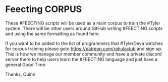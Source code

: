 # Feecting CORPUS

These #FEECTING scripts will be used as a main corpus to train the #Tyler system. There will be other users around GitHub writing #FEECTING scripts and using the same formatting as found here.

If you want to be added to the list of programmers that #TylerDeva watches for corpus training please goto https://patreon.com/rahulaclub and sign up.  This is how we manage our member community and have a private discord server there to help users learn the #FEECTING language and just have a general Good Time.

Thanks,
Quinn
